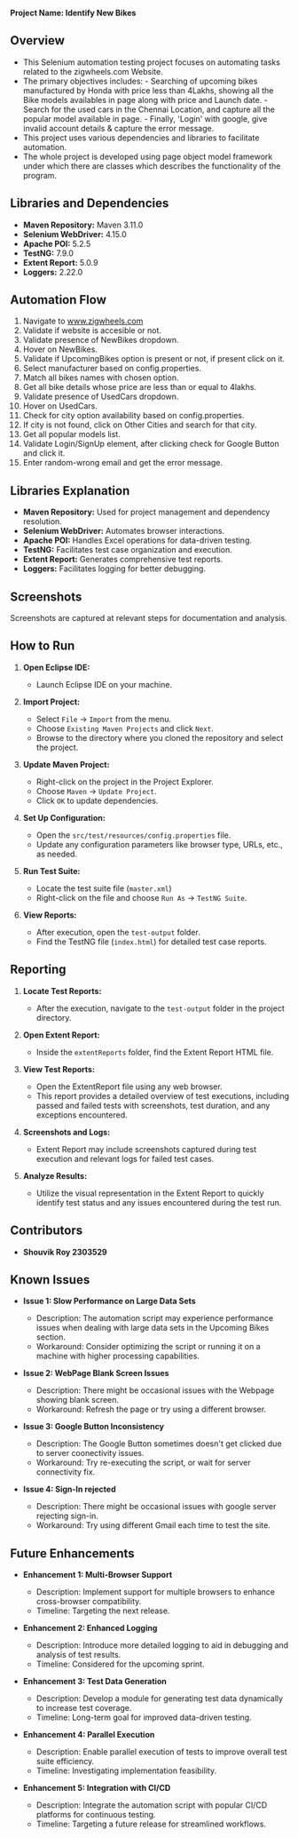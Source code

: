 **Project Name: Identify New Bikes**

## Overview
- This Selenium automation testing project focuses on automating tasks related to the zigwheels.com Website. 
- The primary objectives includes: 
		- Searching of upcoming bikes manufactured by Honda with price less than 4Lakhs, showing all the Bike models availables in page along with price and Launch date. 
		- Search for the used cars in the Chennai Location, and capture all the popular model available in page.
		- Finally, 'Login' with google, give invalid account details & capture the error message. 
- This project uses various dependencies and libraries to facilitate automation. 
- The whole project is developed using page object model framework under which there are classes which describes the functionality of the program.

## Libraries and Dependencies
- **Maven Repository:** Maven 3.11.0
- **Selenium WebDriver:** 4.15.0
- **Apache POI:** 5.2.5
- **TestNG:** 7.9.0
- **Extent Report:** 5.0.9
- **Loggers:** 2.22.0

## Automation Flow
1. Navigate to www.zigwheels.com
2. Validate if website is accesible or not.
3. Validate presence of NewBikes dropdown.
4. Hover on NewBikes.
5. Validate if UpcomingBikes option is present or not, if present click on it.
6. Select manufacturer based on config.properties.
7. Match all bikes names with chosen option.
8. Get all bike details whose price are less than or equal to 4lakhs.
9. Validate presence of UsedCars dropdown.
10. Hover on UsedCars.
11. Check for city option availability based on config.properties.
12. If city is not found, click on Other Cities and search for that city.
13. Get all popular models list.
14. Validate Login/SignUp element, after clicking check for Google Button and click it.
15. Enter random-wrong email and get the error message.


## Libraries Explanation
- **Maven Repository:** Used for project management and dependency resolution.
- **Selenium WebDriver:** Automates browser interactions.
- **Apache POI:** Handles Excel operations for data-driven testing.
- **TestNG:** Facilitates test case organization and execution.
- **Extent Report:** Generates comprehensive test reports.
- **Loggers:** Facilitates logging for better debugging.

## Screenshots
Screenshots are captured at relevant steps for documentation and analysis.

## How to Run
1. **Open Eclipse IDE:**
   - Launch Eclipse IDE on your machine.

2. **Import Project:**
   - Select `File` -> `Import` from the menu.
   - Choose `Existing Maven Projects` and click `Next`.
   - Browse to the directory where you cloned the repository and select the project.

3. **Update Maven Project:**
   - Right-click on the project in the Project Explorer.
   - Choose `Maven` -> `Update Project`.
   - Click `OK` to update dependencies.

4. **Set Up Configuration:**
   - Open the `src/test/resources/config.properties` file.
   - Update any configuration parameters like browser type, URLs, etc., as needed.

5. **Run Test Suite:**
   - Locate the test suite file (`master.xml`)
   - Right-click on the file and choose `Run As` -> `TestNG Suite`.

6. **View Reports:**
   - After execution, open the `test-output` folder.
   - Find the TestNG file (`index.html`) for detailed test case reports.

## Reporting
1. **Locate Test Reports:**
   - After the execution, navigate to the `test-output` folder in the project directory.

2. **Open Extent Report:**
   - Inside the `extentReports` folder, find the Extent Report HTML file.

3. **View Test Reports:**
   - Open the ExtentReport file using any web browser.
   - This report provides a detailed overview of test executions, including passed and failed tests with screenshots, test duration, and any exceptions encountered.

4. **Screenshots and Logs:**
   - Extent Report may include screenshots captured during test execution and relevant logs for failed test cases.

5. **Analyze Results:**
   - Utilize the visual representation in the Extent Report to quickly identify test status and any issues encountered during the test run.

## Contributors
- **Shouvik Roy 2303529**

## Known Issues
- **Issue 1: Slow Performance on Large Data Sets**
  - Description: The automation script may experience performance issues when dealing with large data sets in the Upcoming Bikes section.
  - Workaround: Consider optimizing the script or running it on a machine with higher processing capabilities.

- **Issue 2: WebPage Blank Screen Issues**
  - Description: There might be occasional issues with the Webpage showing blank screen.
  - Workaround: Refresh the page or try using a different browser.

- **Issue 3: Google Button Inconsistency**
  - Description: The Google Button sometimes doesn't get clicked due to server coonectivity issues.
  - Workaround: Try re-executing the script, or wait for server connectivity fix.

- **Issue 4: Sign-In rejected**
  - Description: There might be occasional issues with google server rejecting sign-in.
  - Workaround: Try using different Gmail each time to test the site.


## Future Enhancements
- **Enhancement 1: Multi-Browser Support**
  - Description: Implement support for multiple browsers to enhance cross-browser compatibility.
  - Timeline: Targeting the next release.

- **Enhancement 2: Enhanced Logging**
  - Description: Introduce more detailed logging to aid in debugging and analysis of test results.
  - Timeline: Considered for the upcoming sprint.

- **Enhancement 3: Test Data Generation**
  - Description: Develop a module for generating test data dynamically to increase test coverage.
  - Timeline: Long-term goal for improved data-driven testing.

- **Enhancement 4: Parallel Execution**
  - Description: Enable parallel execution of tests to improve overall test suite efficiency.
  - Timeline: Investigating implementation feasibility.

- **Enhancement 5: Integration with CI/CD**
  - Description: Integrate the automation script with popular CI/CD platforms for continuous testing.
  - Timeline: Targeting a future release for streamlined workflows.



